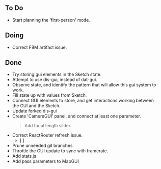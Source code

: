 ## To Do

- Start planning the 'first-person' mode.

## Doing

- Correct FBM artifact issue.

## Done

- Try storing gui elements in the Sketch state.
- Attempt to use dis-gui, instead of dat-gui.
- Observe state, and identify the pattern that will allow this gui system to work.
- Fill state up with values from Sketch.
- Connect GUI elements to store, and get interactions working between the GUI and the Sketch.
- Update forked dis-gui
- Create 'CameraGUI' panel, and connect at least one parameter.
    > Add focal length slider.
- Correct ReactRouter refresh issue.
    * [ ] 
- Prune unneeded git branches.
- Throttle the GUI update to sync with framerate.
- Add stats.js
- Add pass parameters to MapGUI
